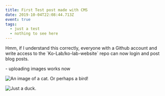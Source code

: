 ```yaml
---
title: First Test post made with CMS
date: 2019-10-04T22:08:44.713Z
event: true
tags:
  - just a test
  - nothing to see here
---
```

Hmm, if I understand this correctly, everyone with  a Github account and write access to the \`Ko-Lab/ko-lab-website\` repo can now login and post blog posts.

\- uploading images works now



![](/uploads/catbird.jpg "An image of a cat. Or perhaps a bird!")

![](/uploads/duckrabbit.jpg "Just a duck.")
